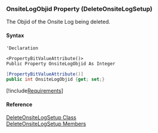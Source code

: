 ### OnsiteLogObjid Property (DeleteOnsiteLogSetup)

The Objid of the Onsite Log being deleted.

#### Syntax

```vbnet
'Declaration

<PropertyBitValueAttribute()>
Public Property OnsiteLogObjid As Integer
```

```csharp
[PropertyBitValueAttribute()]
public int OnsiteLogObjid {get; set;}
```

[!include[Requirements](../partials/requirements.md)]

#### Reference

[DeleteOnsiteLogSetup Class](FChoice.Toolkits.Clarify~FChoice.Toolkits.Clarify.FieldOps.DeleteOnsiteLogSetup.md)  
[DeleteOnsiteLogSetup Members](FChoice.Toolkits.Clarify~FChoice.Toolkits.Clarify.FieldOps.DeleteOnsiteLogSetup_members.md)